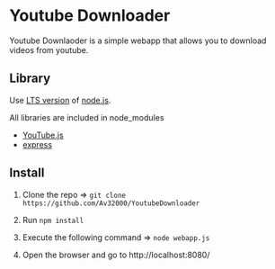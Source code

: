 # Youtube Downloader

Youtube Downlaoder is a simple webapp that allows you to download videos from youtube.

## Library
 
Use [LTS version](https://nodejs.org/en/download/) of [node.js](https://nodejs.org/en/).

All libraries are included in node_modules

- [YouTube.js](https://www.npmjs.com/package/youtubei.js)
- [express](https://www.npmjs.com/package/express)

## Install

1. Clone the repo => ``git clone https://github.com/Av32000/YoutubeDownloader`` 

2. Run ``npm install``

3. Execute the following command => ``node webapp.js``

4. Open the browser and go to http://localhost:8080/
